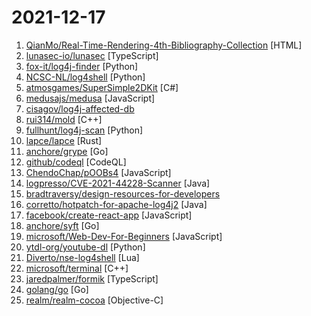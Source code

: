 # 2021-12-17

1. [QianMo/Real-Time-Rendering-4th-Bibliography-Collection](https://github.com/QianMo/Real-Time-Rendering-4th-Bibliography-Collection "Real-Time Rendering 4th (RTR4) 参考文献合集典藏 | Collection of <Real-Time Rendering 4th (RTR4)> Bibliography / Reference") [HTML]
2. [lunasec-io/lunasec](https://github.com/lunasec-io/lunasec "LunaSec - Security & Compliance SDKs to stop data leaks in your software. With just a few lines, LunaSec adds a Zero Trust Architecture across your stack, Unique Per-Record Encryption, and protection from common security issues like XSS, SQL Injection, and RCE. Try it out live here: https://app.lunasec.dev") [TypeScript]
3. [fox-it/log4j-finder](https://github.com/fox-it/log4j-finder "Find vulnerable Log4j2 versions on disk and also inside Java Archive Files (Log4Shell CVE-2021-44228 & CVE-2021-45046)") [Python]
4. [NCSC-NL/log4shell](https://github.com/NCSC-NL/log4shell "Operational information regarding the vulnerability in the Log4j logging library.") [Python]
5. [atmosgames/SuperSimple2DKit](https://github.com/atmosgames/SuperSimple2DKit "A simple kit meant to help jump start the creation of your 2D Unity game!") [C#]
6. [medusajs/medusa](https://github.com/medusajs/medusa "The open-source Shopify alternative ⚡️") [JavaScript]
7. [cisagov/log4j-affected-db](https://github.com/cisagov/log4j-affected-db "") 
8. [rui314/mold](https://github.com/rui314/mold "mold: A Modern Linker") [C++]
9. [fullhunt/log4j-scan](https://github.com/fullhunt/log4j-scan "A fully automated, accurate, and extensive scanner for finding log4j RCE CVE-2021-44228") [Python]
10. [lapce/lapce](https://github.com/lapce/lapce "Lightning-fast and Powerful Code Editor written in Rust") [Rust]
11. [anchore/grype](https://github.com/anchore/grype "A vulnerability scanner for container images and filesystems") [Go]
12. [github/codeql](https://github.com/github/codeql "CodeQL: the libraries and queries that power security researchers around the world, as well as code scanning in GitHub Advanced Security (code scanning), LGTM.com, and LGTM Enterprise") [CodeQL]
13. [ChendoChap/pOOBs4](https://github.com/ChendoChap/pOOBs4 "") [JavaScript]
14. [logpresso/CVE-2021-44228-Scanner](https://github.com/logpresso/CVE-2021-44228-Scanner "Vulnerability scanner and mitigation patch for Log4j2 CVE-2021-44228") [Java]
15. [bradtraversy/design-resources-for-developers](https://github.com/bradtraversy/design-resources-for-developers "Curated list of design and UI resources from stock photos, web templates, CSS frameworks, UI libraries, tools and much more") 
16. [corretto/hotpatch-for-apache-log4j2](https://github.com/corretto/hotpatch-for-apache-log4j2 "An agent to hotpatch the log4j RCE from CVE-2021-44228.") [Java]
17. [facebook/create-react-app](https://github.com/facebook/create-react-app "Set up a modern web app by running one command.") [JavaScript]
18. [anchore/syft](https://github.com/anchore/syft "CLI tool and library for generating a Software Bill of Materials from container images and filesystems") [Go]
19. [microsoft/Web-Dev-For-Beginners](https://github.com/microsoft/Web-Dev-For-Beginners "24 Lessons, 12 Weeks, Get Started as a Web Developer") [JavaScript]
20. [ytdl-org/youtube-dl](https://github.com/ytdl-org/youtube-dl "Command-line program to download videos from YouTube.com and other video sites") [Python]
21. [Diverto/nse-log4shell](https://github.com/Diverto/nse-log4shell "Nmap NSE scripts to check against log4shell or LogJam vulnerabilities (CVE-2021-44228)") [Lua]
22. [microsoft/terminal](https://github.com/microsoft/terminal "The new Windows Terminal and the original Windows console host, all in the same place!") [C++]
23. [jaredpalmer/formik](https://github.com/jaredpalmer/formik "Build forms in React, without the tears 😭") [TypeScript]
24. [golang/go](https://github.com/golang/go "The Go programming language") [Go]
25. [realm/realm-cocoa](https://github.com/realm/realm-cocoa "Realm is a mobile database: a replacement for Core Data & SQLite") [Objective-C]
